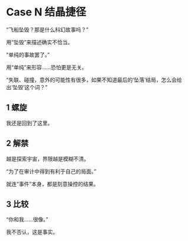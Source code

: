 # Case N 结晶捷径

“飞船坠毁？那是什么科幻故事吗？”

用“坠毁”来描述确实不恰当。

“单纯的事故罢了。”

用“单纯”来形容……恐怕更是无关。

“失联、碰撞，意外的可能性有很多，如果不知道最后的‘坠落’结局，怎么会给出‘坠毁’这个词？”

## 1 螺旋

我还是回到了这里。

## 2 解禁

越是探索宇宙，界限越是模糊不清。

“为了在审计中得到有利于自己的局面。”

就连“事件”本身，都是刻意操控的结果。

## 3 比较

“你和我……很像。”

我不否认，这是事实。
